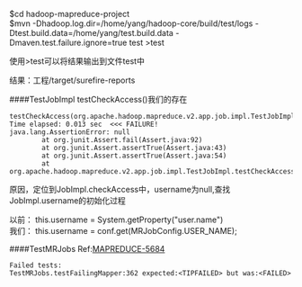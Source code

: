 $cd hadoop-mapreduce-project  
$mvn -Dhadoop.log.dir=/home/yang/hadoop-core/build/test/logs  -Dtest.build.data=/home/yang/test.build.data -Dmaven.test.failure.ignore=true  test >test

使用>test可以将结果输出到文件test中


结果：工程/target/surefire-reports

 
####TestJobImpl
 testCheckAccess()我们的存在
 ```
testCheckAccess(org.apache.hadoop.mapreduce.v2.app.job.impl.TestJobImpl)  Time elapsed: 0.013 sec  <<< FAILURE!
java.lang.AssertionError: null
         at org.junit.Assert.fail(Assert.java:92)
         at org.junit.Assert.assertTrue(Assert.java:43)
         at org.junit.Assert.assertTrue(Assert.java:54)
         at org.apache.hadoop.mapreduce.v2.app.job.impl.TestJobImpl.testCheckAccess(TestJobImpl.java:539)

 ```
 原因，定位到JobImpl.checkAccess中，username为null,查找JobImpl.username的初始化过程

 以前： this.username = System.getProperty("user.name")  
 我们： this.username = conf.get(MRJobConfig.USER_NAME);
 
####TestMRJobs
Ref:[MAPREDUCE-5684](https://issues.apache.org/jira/browse/MAPREDUCE-5684)
```
Failed tests:
TestMRJobs.testFailingMapper:362 expected:<TIPFAILED> but was:<FAILED>

```
 

 
 
 
 
 
 
 
 
 
 
 
 
 
 
 
 
 
 
 
 
 
 
 

















